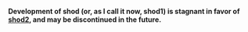 **Development of shod (or, as I call it now, shod1) is stagnant in favor
of [shod2](https://github.com/phillbush/shod2), and may be discontinued
in the future.**
